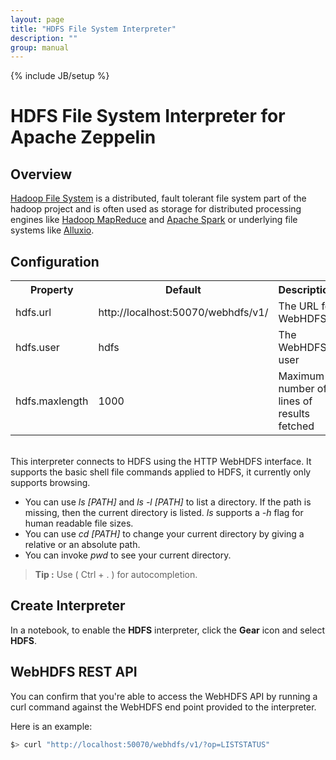 ```yaml
---
layout: page
title: "HDFS File System Interpreter"
description: ""
group: manual
---
```

{% include JB/setup %}

# HDFS File System Interpreter for Apache Zeppelin

<div id="toc"></div>

## Overview
[Hadoop File System](http://hadoop.apache.org/) is a distributed, fault tolerant file system part of the hadoop project and is often used as storage for distributed processing engines like [Hadoop MapReduce](http://hadoop.apache.org/) and [Apache Spark](http://spark.apache.org/) or underlying file systems like [Alluxio](http://www.alluxio.org/).

## Configuration
<table class="table-configuration">
  <tr>
    <th>Property</th>
    <th>Default</th>
    <th>Description</th>
  </tr>
  <tr>
    <td>hdfs.url</td>
    <td>http://localhost:50070/webhdfs/v1/</td>
    <td>The URL for WebHDFS</td>
  </tr>
  <tr>
    <td>hdfs.user</td>
    <td>hdfs</td>
    <td>The WebHDFS user</td>
  </tr>
  <tr>
    <td>hdfs.maxlength</td>
    <td>1000</td>
    <td>Maximum number of lines of results fetched</td>
  </tr>
</table>

<br/>
This interpreter connects to HDFS using the HTTP WebHDFS interface.
It supports the basic shell file commands applied to HDFS, it currently only supports browsing.

* You can use <i>ls [PATH]</i> and <i>ls -l [PATH]</i> to list a directory. If the path is missing, then the current directory is listed.  <i>ls </i> supports a <i>-h</i> flag for human readable file sizes.
* You can use <i>cd [PATH]</i> to change your current directory by giving a relative or an absolute path.
* You can invoke <i>pwd</i> to see your current directory.

> **Tip :** Use ( Ctrl + . ) for autocompletion.

## Create Interpreter

In a notebook, to enable the **HDFS** interpreter, click the **Gear** icon and select **HDFS**.


## WebHDFS REST API
You can confirm that you're able to access the WebHDFS API by running a curl command against the WebHDFS end point provided to the interpreter.

Here is an example:

```bash
$> curl "http://localhost:50070/webhdfs/v1/?op=LISTSTATUS"
```

